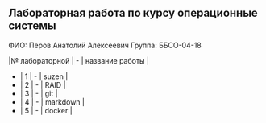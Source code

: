 ## Лабораторная работа по курсу операционные системы
ФИО: Перов Анатолий Алексеевич Группа: ББСО-04-18

|№ лабораторной | - | название работы |
- | 1 | - | suzen |
- | 2 | - | RAID |
- | 3 | - | git |
- | 4 | - | markdown |
- | 5 | - | docker |
